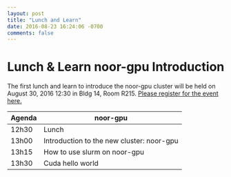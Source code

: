 ```yaml
---
layout: post
title: "Lunch and Learn"
date: 2016-08-23 16:24:06 -0700
comments: false
---
```


# Lunch & Learn noor-gpu Introduction

The first lunch and learn to introduce the noor-gpu cluster will be held on August 30, 2016 12:30 in  Bldg 14, Room R215.  [Please register for the event here.](http://goo.gl/forms/1PIKqaZ8AZK3jhL43)

|Agenda|noor-gpu|
|------|--------|
|12h30 |Lunch|
|13h00 |Introduction to the new cluster: noor-gpu|
|13h15 |How to use slurm on noor-gpu|
|13h30 |Cuda hello world|
